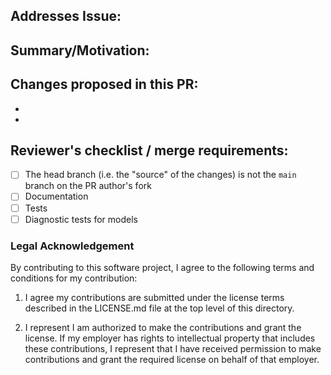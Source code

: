 ## Addresses Issue: 


## Summary/Motivation:


## Changes proposed in this PR:
-
-

## Reviewer's checklist / merge requirements:
- [ ] The head branch (i.e. the "source" of the changes) is not the `main` branch on the PR author's fork
- [ ] Documentation
- [ ] Tests
- [ ] Diagnostic tests for models

### Legal Acknowledgement

By contributing to this software project, I agree to the following terms and conditions for my contribution:

1. I agree my contributions are submitted under the license terms described in the LICENSE.md file
   at the top level of this directory.

2. I represent I am authorized to make the contributions and grant the license. If my employer has
   rights to intellectual property that includes these contributions, I represent that I have
   received permission to make contributions and grant the required license on behalf of that
   employer.
